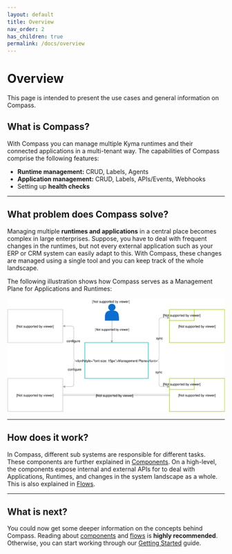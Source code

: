 ```yaml
---
layout: default
title: Overview
nav_order: 2
has_children: true
permalink: /docs/overview
---
```


# Overview

This page is intended to present the use cases and general information on Compass. 

## What is Compass?

With Compass you can manage multiple Kyma runtimes and their connected applications in a multi-tenant way. The capabilities of Compass comprise the following features:
- **Runtime management:** CRUD, Labels, Agents
- **Application management:** CRUD, Labels, APIs/Events, Webhooks
- Setting up **health checks**

---

## What problem does Compass solve?

Managing multiple **runtimes and applications** in a central place becomes complex in large enterprises. Suppose, you have to deal with frequent changes in the runtimes, but not every external application such as your ERP or CRM system can easily adapt to this. With Compass, these changes are managed using a single tool and you can keep track of the whole landscape.

The following illustration shows how Compass serves as a Management Plane for Applications and Runtimes:

![high-level](/assets/images/components-high-level.svg)

---

## How does it work?

In Compass, different sub systems are responsible for different tasks. These components are further explained in [Components](docs/overview/components). On a high-level, the components expose internal and external APIs for to deal with Applications, Runtimes, and changes in the system landscape as a whole. This is also explained in [Flows](docs/overview/flows).

---

## What is next?

You could now get some deeper information on the concepts behind Compass. Reading about [components](/docs/overview/components) and [flows](/docs/overview/flows) is **highly recommended**. Otherwise, you can start working through our [Getting Started](/docs/getting-started) guide.
